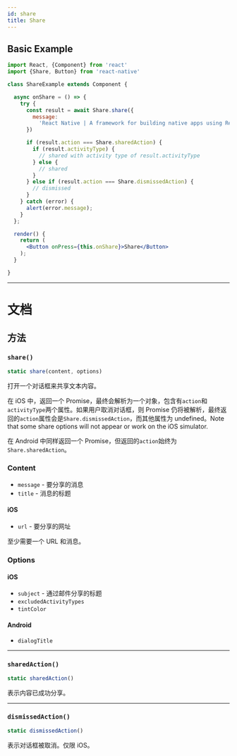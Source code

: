 ```yaml
---
id: share
title: Share
---
```


## Basic Example

```jsx
import React, {Component} from 'react'
import {Share, Button} from 'react-native'

class ShareExample extends Component {

  async onShare = () => {
    try {
      const result = await Share.share({
        message:
          'React Native | A framework for building native apps using React',
      })

      if (result.action === Share.sharedAction) {
        if (result.activityType) {
          // shared with activity type of result.activityType
        } else {
          // shared
        }
      } else if (result.action === Share.dismissedAction) {
        // dismissed
      }
    } catch (error) {
      alert(error.message);
    }
  };

  render() {
    return (
      <Button onPress={this.onShare}>Share</Button>
    );
  }

}
```

---

# 文档

## 方法

### `share()`

```jsx
static share(content, options)
```

打开一个对话框来共享文本内容。

在 iOS 中，返回一个 Promise，最终会解析为一个对象，包含有`action`和`activityType`两个属性。如果用户取消对话框，则 Promise 仍将被解析，最终返回的`action`属性会是`Share.dismissedAction`，而其他属性为 undefined。Note that some share options will not appear or work on the iOS simulator.

在 Android 中同样返回一个 Promise，但返回的`action`始终为`Share.sharedAction`。

### Content

- `message` - 要分享的消息
- `title` - 消息的标题

#### iOS

- `url` - 要分享的网址

至少需要一个 URL 和消息。

### Options

#### iOS

- `subject` - 通过邮件分享的标题
- `excludedActivityTypes`
- `tintColor`

#### Android

- `dialogTitle`

---

### `sharedAction()`

```jsx
static sharedAction()
```

表示内容已成功分享。

---

### `dismissedAction()`

```jsx
static dismissedAction()
```

表示对话框被取消。仅限 iOS。
